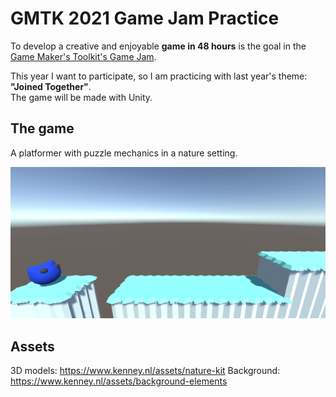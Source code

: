 # GMTK 2021 Game Jam Practice

To develop a creative and enjoyable **game in 48 hours** is the goal in the [Game Maker's Toolkit's Game Jam](https://itch.io/jam/gmtk-jam-2022).

This year I want to participate, so I am practicing with last year's theme: **"Joined Together"**.  
The game will be made with Unity.

## The game

A platformer with puzzle mechanics in a nature setting.

![First screenshot](./screenshot.png "First screenshot")

## Assets

3D models: https://www.kenney.nl/assets/nature-kit
Background: https://www.kenney.nl/assets/background-elements
